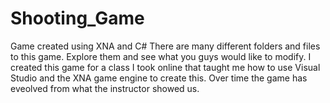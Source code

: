 Shooting_Game
=============

Game created using XNA and C#
There are many different folders and files to this game.  Explore them and see what you guys would like to modify. I 
created this game for a class I took online that taught me how to use Visual Studio and the XNA game engine to create this.
Over time the game has eveolved from what the instructor showed us.  
